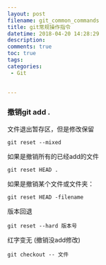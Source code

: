```yaml
---
layout: post
filename: git_common_commands
title: git常规操作指令
datetime: 2018-04-20 14:28:29
description: 
comments: true
toc: true
tags:
categories:
 - Git
 
 
---
```



### 撤销git add .
文件退出暂存区，但是修改保留
```
git reset --mixed
```
如果是撤销所有的已经add的文件
```
git reset HEAD .
```
如果是撤销某个文件或文件夹：
```
git reset HEAD -filename
```
版本回退
```
git reset --hard 版本号
```
红字变无 (撤销没add修改)
```
git checkout -- 文件
```






